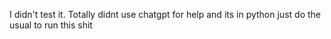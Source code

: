 I didn't test it. Totally didnt use chatgpt for help and its in python just do the usual to run this shit
